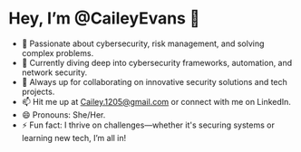 # Hey, I’m @CaileyEvans 👋

- 👀 Passionate about cybersecurity, risk management, and solving complex problems.
- 🌱 Currently diving deep into cybersecurity frameworks, automation, and network security.
- 💞️ Always up for collaborating on innovative security solutions and tech projects.
- 📫 Hit me up at [Cailey.1205@gmail.com](mailto:Cailey.1205@gmail.com) or connect with me on LinkedIn.
- 😄 Pronouns: She/Her.
- ⚡ Fun fact: I thrive on challenges—whether it's securing systems or learning new tech, I’m all in!
